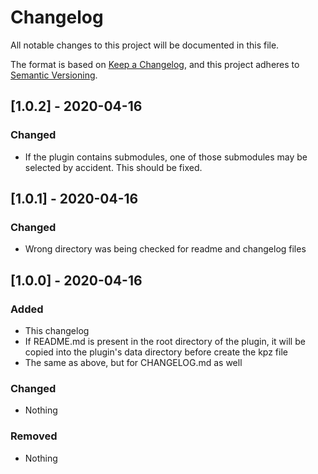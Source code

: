# Changelog
All notable changes to this project will be documented in this file.

The format is based on [Keep a Changelog](https://keepachangelog.com/en/1.0.0/),
and this project adheres to [Semantic Versioning](https://semver.org/spec/v2.0.0.html).

## [1.0.2] - 2020-04-16
### Changed
- If the plugin contains submodules, one of those submodules may be selected by accident. This should be fixed.

## [1.0.1] - 2020-04-16
### Changed
- Wrong directory was being checked for readme and changelog files

## [1.0.0] - 2020-04-16
### Added
- This changelog
- If README.md is present in the root directory of the plugin, it will be copied into the plugin's data directory before create the kpz file
- The same as above, but for CHANGELOG.md as well

### Changed
- Nothing

### Removed
- Nothing
